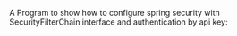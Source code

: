 A Program to show how to configure spring security with SecurityFilterChain interface and authentication by api key:
